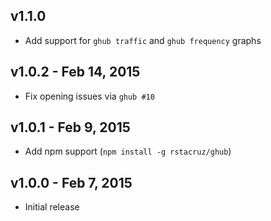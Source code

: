 ## v1.1.0

* Add support for `ghub traffic` and `ghub frequency` graphs

## v1.0.2 - Feb 14, 2015

* Fix opening issues via `ghub #10`

## v1.0.1 - Feb 9, 2015

* Add npm support (`npm install -g rstacruz/ghub`)

## v1.0.0 - Feb 7, 2015

* Initial release
